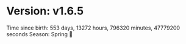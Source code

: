 # Version: v1.6.5
Time since birth: 553 days, 13272 hours, 796320 minutes, 47779200 seconds
Season: Spring 🌸

